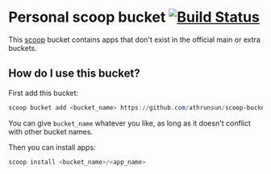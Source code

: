# Personal scoop bucket [![Build Status](https://dev.azure.com/okampfer/scoop-bucket-build/_apis/build/status/scoop-bucket-build?branchName=master)](https://dev.azure.com/okampfer/scoop-bucket-build/_build/latest?definitionId=6&branchName=master)

This [scoop](https://github.com/lukesampson/scoop) bucket contains apps that don't exist in the official main or extra buckets.

## How do I use this bucket?
First add this bucket:

```powershell
scoop bucket add <bucket_name> https://github.com/athrunsun/scoop-bucket.git
```

You can give `bucket_name` whatever you like, as long as it doesn't conflict with other bucket names.

Then you can install apps:

```powershell
scoop install <bucket_name>/<app_name>
```
